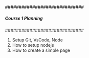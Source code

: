 #############################
##### Course 1 Planning #####
#############################

1. Setup Git, VsCode, Node
2. How to setup nodejs
3. How to create a simple page
